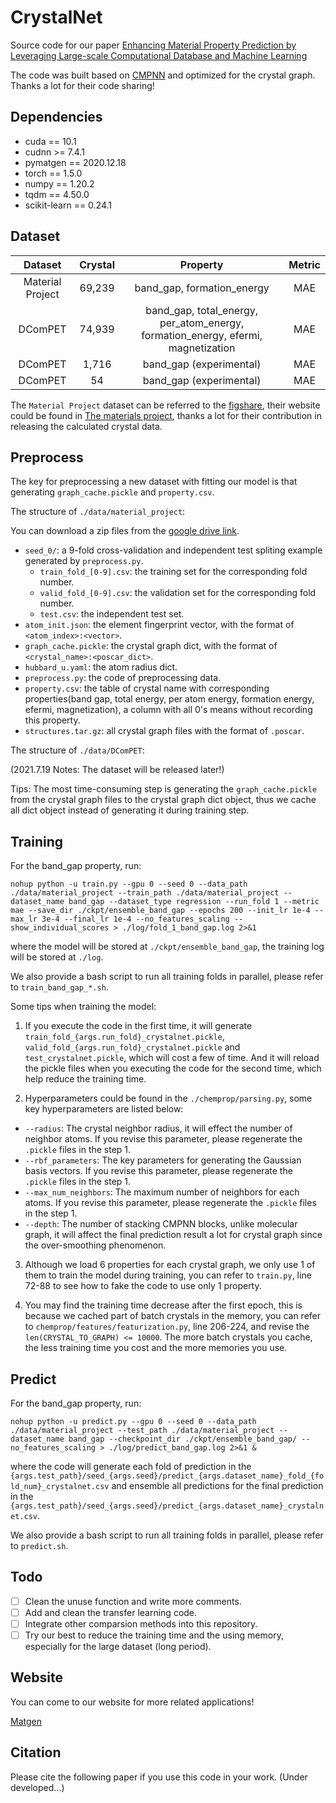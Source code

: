 # CrystalNet

Source code for our paper [Enhancing Material Property Prediction by Leveraging Large-scale Computational Database and Machine Learning](#)

The code was built based on [CMPNN](https://github.com/SY575/CMPNN) and optimized for the crystal graph. Thanks a lot for their code sharing!

## Dependencies
+ cuda == 10.1
+ cudnn >= 7.4.1
+ pymatgen == 2020.12.18
+ torch == 1.5.0
+ numpy == 1.20.2
+ tqdm == 4.50.0
+ scikit-learn == 0.24.1

## Dataset

| Dataset | Crystal | Property | Metric |
| :---: | :---: | :---: | :---: |
| Material Project | 69,239 | band_gap, formation_energy | MAE |
| DComPET | 74,939 | band_gap, total_energy, per_atom_energy, formation_energy, efermi, magnetization | MAE
| DComPET | 1,716 | band_gap (experimental) | MAE |
| DComPET | 54 | band_gap (experimental) | MAE |

The `Material Project` dataset can be referred to the [figshare](https://figshare.com/articles/dataset/Graphs_of_materials_project/7451351), their website could be found in [The materials project](https://www.materialsproject.org/), thanks a lot for their contribution in releasing the calculated crystal data.

## Preprocess
The key for preprocessing a new dataset with fitting our model is that generating `graph_cache.pickle` and `property.csv`.

The structure of `./data/material_project`:

You can download a zip files from the [google drive link](https://drive.google.com/drive/folders/1QlNO4Vs0Y28Zfnetzr9MJtakYJ_hwUn7?usp=sharing).

- `seed_0/`: a 9-fold cross-validation and independent test spliting example generated by `preprocess.py`.
    - `train_fold_[0-9].csv`: the training set for the corresponding fold number.
    - `valid_fold_[0-9].csv`: the validation set for the corresponding fold number.
    - `test.csv`: the independent test set.
- `atom_init.json`: the element fingerprint vector, with the format of `<atom_index>:<vector>`.
- `graph_cache.pickle`: the crystal graph dict, with the format of `<crystal_name>:<poscar_dict>`.
- `hubbard_u.yaml`: the atom radius dict.
- `preprocess.py`: the code of preprocessing data.
- `property.csv`: the table of crystal name with corresponding properties(band gap, total energy, per atom energy, formation energy, efermi, magnetization), a column with all 0's means without recording this property.
- `structures.tar.gz`: all crystal graph files with the format of `.poscar`.

The structure of `./data/DComPET`:

(2021.7.19 Notes: The dataset will be released later!)

Tips: The most time-consuming step is generating the `graph_cache.pickle` from the crystal graph files to the crystal graph dict object, thus we cache all dict object instead of generating it during training step.

## Training

For the band_gap property, run:

`nohup python -u train.py --gpu 0 --seed 0 --data_path ./data/material_project --train_path ./data/material_project --dataset_name band_gap --dataset_type regression --run_fold 1 --metric mae --save_dir ./ckpt/ensemble_band_gap --epochs 200 --init_lr 1e-4 --max_lr 3e-4 --final_lr 1e-4 --no_features_scaling --show_individual_scores > ./log/fold_1_band_gap.log 2>&1`

where the model will be stored at `./ckpt/ensemble_band_gap`, the training log will be stored at `./log`.

We also provide a bash script to run all training folds in parallel, please refer to `train_band_gap_*.sh`.

Some tips when training the model:
1. If you execute the code in the first time, it will generate `train_fold_{args.run_fold}_crystalnet.pickle`, `valid_fold_{args.run_fold}_crystalnet.pickle` and `test_crystalnet.pickle`, which will cost a few of time. And it will reload the pickle files when you executing the code for the second time, which help reduce the training time.

2. Hyperparameters could be found in the `./chemprop/parsing.py`, some key hyperparameters are listed below:
- `--radius`: The crystal neighbor radius, it will effect the number of neighbor atoms. If you revise this parameter, please regenerate the `.pickle` files in the step 1.
- `--rbf_parameters`: The key parameters for generating the Gaussian basis vectors. If you revise this parameter, please regenerate the `.pickle` files in the step 1.
- `--max_num_neighbors`: The maximum number of neighbors for each atoms. If you revise this parameter, please regenerate the `.pickle` files in the step 1.
- `--depth`: The number of stacking CMPNN blocks, unlike molecular graph, it will affect the final prediction result a lot for crystal graph since the over-smoothing phenomenon.

3. Although we load 6 properties for each crystal graph, we only use 1 of them to train the model during training, you can refer to `train.py`, line 72-88 to see how to fake the code to use only 1 property.

4. You may find the training time decrease after the first epoch, this is because we cached part of batch crystals in the memory, you can refer to `chemprop/features/featurization.py`, line 206-224, and revise the `len(CRYSTAL_TO_GRAPH) <= 10000`. The more batch crystals you cache, the less training time you cost and the more memories you use.

## Predict

For the band_gap property, run:

`nohup python -u predict.py --gpu 0 --seed 0 --data_path ./data/material_project --test_path ./data/material_project --dataset_name band_gap --checkpoint_dir ./ckpt/ensemble_band_gap/ --no_features_scaling > ./log/predict_band_gap.log 2>&1 &`

where the code will generate each fold of prediction in the `{args.test_path}/seed_{args.seed}/predict_{args.dataset_name}_fold_{fold_num}_crystalnet.csv` and ensemble all predictions for the final prediction in the `{args.test_path}/seed_{args.seed}/predict_{args.dataset_name}_crystalnet.csv`.

We also provide a bash script to run all training folds in parallel, please refer to `predict.sh`.

## Todo

- [ ] Clean the unuse function and write more comments.
- [ ] Add and clean the transfer learning code.
- [ ] Integrate other comparsion methods into this repository.
- [ ] Try our best to reduce the training time and the using memory, especially for the large dataset (long period).

## Website
You can come to our website for more related applications! 

[Matgen](https://matgen.nscc-gz.cn/)

## Citation

Please cite the following paper if you use this code in your work.
(Under developed...)
